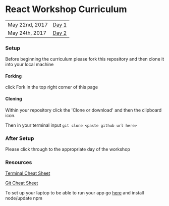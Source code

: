 # React Workshop Curriculum
<table>
  <tr>
    <td>
      May 22nd, 2017
    </td>
    <td>
      <a href='/curriculum/day1.md'>Day 1</a>
    </td>
  </tr>
  <tr>
    <td>
      May 24th, 2017
    </td>
    <td>
      <a href='/curriculum/day2.md'>Day 2</a>
    </td>
  </tr>
</table>

### Setup
Before beginning the curriculum please fork this repository and then clone it into your local machine

#### Forking
click Fork in the top right corner of this page

#### Cloning
Within your repository click the 'Clone or download' and then the clipboard icon.

Then in your terminal input `git clone <paste github url here>`

### After Setup
Please click through to the appropriate day of the workshop

### Resources

[Terminal Cheat Sheet](https://www.git-tower.com/blog/content/posts/32-command-line-cheat-sheet/command-line-cheat-sheet-large01.png)

[Git Cheat Sheet](https://www.git-tower.com/blog/content/posts/54-git-cheat-sheet/git-cheat-sheet-large01.png)

To set up your laptop to be able to run your app go [here](https://docs.npmjs.com/getting-started/installing-node) and install node/update npm

